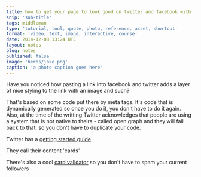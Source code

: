 ```yaml
---
title: how to get your page to look good on twitter and facebook with meta tags
snip: 'sub-title'
tags: middleman
type: 'tutorial, tool, quote, photo, reference, asset, shortcut'
format: 'video, text, image, interactive, course'
date: 2014-12-08 13:24 UTC
layout: notes
blog: notes
published: false
image: 'heros/joke.png'
caption: 'a photo caption goes here'
---
```


Have you noticed how pasting a link into facebook and twitter adds a layer of nice styling to the link with an image and such? 

That's based on some code put there by meta tags. It's code that is dynamically generated so once you do it, you don't have to do it again. Also, at the time of the writting Twitter acknowledges that people are using a system that is not native to theirs - called open graph and they will fall back to that, so you don't have to duplicate your code.

Twitter has a [getting started guide](https://dev.twitter.com/cards/getting-started)

They call their content 'cards'

There's also a cool [card validator](https://cards-dev.twitter.com/validator) so you don't have to spam your current followers

